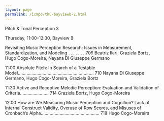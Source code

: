 ```yaml
---
layout: page
permalink: /icmpc/thu-bayviewb-2.html
---
```

Pitch & Tonal Perception 3

Thursday, 11:00–12:30, Bayview B

Revisiting Music Perception Research: Issues in Measurement, Standardization, and Modeling . . . . . . . 709
Beatriz Ilari, Graziela Bortz, Hugo Cogo-Moreira, Nayana Di Giuseppe Germano

11:00 Absolute Pitch: In Search of a Testable Model............................................................. 710
Nayana Di Giuseppe Germano, Hugo Cogo-Moreira, Graziela Bortz
       
11:30 Active and Receptive Melodic Perception: Evaluation and Validation of Criteria....................... 714 Graziela Bortz, Hugo Cogo-Moreira

12:00 How are We Measuring Music Perception and Cognition? Lack of Internal Construct Validity,
Overuse of Row Scores, and Misuses of Cronbach’s Alpha............................................... 718
Hugo Cogo-Moreira

